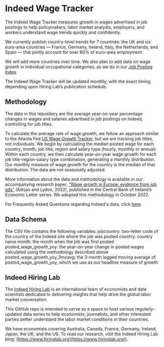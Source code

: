 # Indeed Wage Tracker
 
The Indeed Wage Tracker measures growth in wages advertised in job postings to help policymakers, labor market analysts, employers, and workers understand wage trends quickly and confidently.
 
We currently publish country-level trends for 7 countries: the UK and six euro-area countries — France, Germany, Ireland, Italy, the Netherlands, and Spain — that jointly account for over 80% of euro-area employment.
 
We will add more countries over time. We also plan to add data on wage growth in individual occupational categories, as we do in our [Job Posting Index](https://github.com/hiring-lab/job_postings_tracker).
 
The Indeed Wage Tracker will be updated monthly, with the exact timing depending upon Hiring Lab’s publication schedule.
 
## Methodology
 
The data in this repository are the average year-on-year percentage changes in wages and salaries advertised in job postings on Indeed, controlling for job titles. 
 
To calculate the average rate of wage growth, we follow an approach similar to the Atlanta Fed [US Wage Growth Tracker](https://www.atlantafed.org/chcs/wage-growth-tracker), but we are tracking job titles, not individuals. We begin by calculating the median posted wage for each country, month, job title, region and salary type (hourly, monthly or annual). Within each country, we then calculate year-on-year wage growth for each job title-region-salary type combination, generating a monthly distribution. Our monthly measure of wage growth for the country is the median of that distribution. The data are not seasonally adjusted.

More information about the data and methodology is available in our accompanying research paper, [“Wage growth in Europe: evidence from job ads”](https://www.centralbank.ie/page-not-found-404?aspxerrorpath=/docs/default-source/publications/economic-letters/wage-growth-europe-evidence-job-ads.pdf) (Adrjan and Lydon, 2022), published in the Central Bank of Ireland’s Economic Letter series. We adopted this methodology in October 2022.
 
For Frequently Asked Questions regarding Indeed's data, click [here](https://www.hiringlab.org/indeed-data-faq/).

## Data Schema
 
The CSV file contains the following variables:
jobcountry: two-letter code of the country of the Indeed site where the job was posted
country: country name
month: the month when the job was first posted
posted_wage_growth_yoy: the year-on-year change in posted wages calculated using the methodology described above
posted_wage_growth_yoy_3moavg: the 3-month lagged moving average of posted_wage_growth_yoy, which we use as our headline measure of growth
 
## Indeed Hiring Lab
 
The [Indeed Hiring Lab](http://hiringlab.org/) is an international team of economists and data scientists dedicated to delivering insights that help drive the global labor market conversation.
 
This GitHub repo is intended to serve as a space to host various regularly-updated data series to help economists, journalists, and other interested parties better understand the labor market conditions in their countries.
 
We have economists covering Australia, Canada, France, Germany, Ireland, Japan, the UK, and the US. To read our research, visit the Indeed Hiring Lab blog: [https://www.hiringlab.org](https://www.hiringlab.org/).
